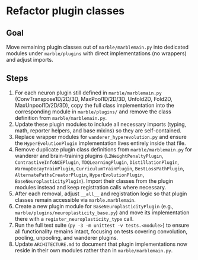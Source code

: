 # Refactor plugin classes

## Goal
Move remaining plugin classes out of `marble/marblemain.py` into dedicated modules under `marble/plugins` with direct implementations (no wrappers) and adjust imports.

## Steps
1. For each neuron plugin still defined in `marble/marblemain.py` (ConvTranspose1D/2D/3D, MaxPool1D/2D/3D, Unfold2D, Fold2D, MaxUnpool1D/2D/3D), copy the full class implementation into the corresponding module in `marble/plugins/` and remove the class definition from `marble/marblemain.py`.
2. Update these plugin modules to include all necessary imports (typing, math, reporter helpers, and base mixins) so they are self-contained.
3. Replace wrapper modules for `wanderer_hyperevolution.py` and ensure the `HyperEvolutionPlugin` implementation lives entirely inside that file.
4. Remove duplicate plugin class definitions from `marble/marblemain.py` for wanderer and brain-training plugins (`L2WeightPenaltyPlugin`, `ContrastiveInfoNCEPlugin`, `TDQLearningPlugin`, `DistillationPlugin`, `WarmupDecayTrainPlugin`, `CurriculumTrainPlugin`, `BestLossPathPlugin`, `AlternatePathsCreatorPlugin`, `HyperEvolutionPlugin`, `BaseNeuroplasticityPlugin`). Import their classes from the plugin modules instead and keep registration calls where necessary.
5. After each removal, adjust `__all__` and registration logic so that plugin classes remain accessible via `marble.marblemain`.
6. Create a new plugin module for `BaseNeuroplasticityPlugin` (e.g., `marble/plugins/neuroplasticity_base.py`) and move its implementation there with a `register_neuroplasticity_type` call.
7. Run the full test suite (`py -3 -m unittest -v tests.<module>`) to ensure all functionality remains intact, focusing on tests covering convolution, pooling, unpooling, and wanderer plugins.
8. Update `ARCHITECTURE.md` to document that plugin implementations now reside in their own modules rather than in `marble/marblemain.py`.
